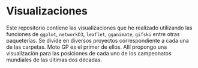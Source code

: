# Visualizaciones
 Este repositorio contiene las visualizaciones que he realizado utilizando las funciones de `ggplot`, `networkD3`, `leaflet`, `gganimate`, `gifski` entre otras paqueterías. Se divide en diversos proyectos correspondiente a cada una de las carpetas. Moto GP es el primer de ellos. Allí propongo una visualización para las posiciones de cada uno de los campeonatos mundiales de las últimas dos décadas. 
